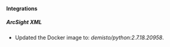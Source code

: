 
#### Integrations
##### ArcSight XML
- Updated the Docker image to: *demisto/python:2.7.18.20958*.
